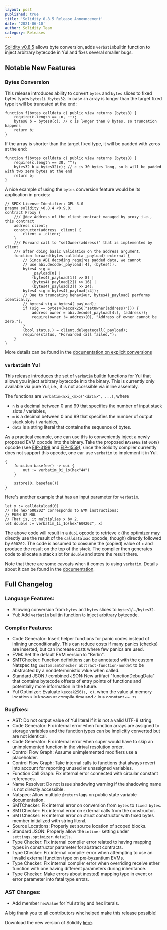 ```yaml
---
layout: post
published: true
title: 'Solidity 0.8.5 Release Announcement'
date: '2021-06-10'
author: Solidity Team
category: Releases
---
```


[Solidity v0.8.5](https://github.com/ethereum/solidity/releases/tag/v0.8.5) allows byte conversion, adds ``verbatim``builtin function to inject arbitrary bytecode in Yul and fixes several smaller bugs.


## Notable New Features
### Bytes Conversion

This release introduces ability to convert `bytes` and `bytes` slices to fixed bytes types `bytes1`/../`bytes32`.
In case an array is longer than the target fixed type it will be truncated at the end:

```solidity
function f(bytes calldata c) public view returns (bytes8) {
	require(c.length == 16, "");
	bytes8 b = bytes8(c); // c is longer than 8 bytes, so truncation happens
	return b;
}
```

If the array is shorter than the target fixed type, it will be padded with zeros at the end:

```solidity
function f(bytes calldata c) public view returns (bytes8) {
	require(c.length == 30, "");
	bytes32 b = bytes32(c); // c is 30 bytes long, so b will be padded with two zero bytes at the end
	return b;
}
```

A nice example of using the `bytes` conversion feature would be its application in proxies:

```solidity
// SPDX-License-Identifier: GPL-3.0
pragma solidity >0.8.4 <0.9.0;
contract Proxy {
	/// @dev Address of the client contract managed by proxy i.e., this contract
	address client;
	constructor(address _client) {
		client = _client;
	}
	/// Forward call to "setOwner(address)" that is implemented by client
	/// after doing basic validation on the address argument.
	function forward(bytes calldata _payload) external {
		// Since ABI decoding requires padded data, we cannot
		// use abi.decode(_payload[:4], (bytes4)).
		bytes4 sig =
			_payload[0] |
			(bytes4(_payload[1]) >> 8) |
			(bytes4(_payload[2]) >> 16) |
			(bytes4(_payload[3]) >> 24);
		bytes4 sig = bytes4(_payload[:4]);
		// Due to truncating behaviour, bytes4(_payload) performs identically.
		// bytes4 sig = bytes4(_payload);
		if (sig == bytes4(keccak256("setOwner(address)"))) {
			address owner = abi.decode(_payload[4:], (address));
			require(owner != address(0), "Address of owner cannot be zero.");
		}
		(bool status,) = client.delegatecall(_payload);
		require(status, "Forwarded call failed.");
	}
}
```

More details can be found in
the [documentation on explicit conversions](https://docs.soliditylang.org/en/v0.8.5/types.html#explicit-conversions)


### ``Verbatim``in Yul

This release introduces the set of `verbatim` builtin functions for Yul that allows you inject
arbitrary bytecode into the binary. This is currently only available via pure Yul, i.e., it is not
accessible via inline assembly.

The functions are `verbatim<n>i_<m>o("<data>", ...)`, where
- `n` is a decimal between 0 and 99 that specifies the number of input stack slots / variables,
- `m` is a decimal between 0 and 99 that specifies the number of output stack slots / variables,
- `data` is a string literal that contains the sequence of bytes.

As a practical example, one can use this to conveniently inject a newly proposed EVM opcode into the
binary. Take the proposed `BASEFEE` (at `0x48`) opcode (see [EIP-3198][1] and [EIP-1559][2]), since
the Solidity compiler currently does not support this opcode, one can use `verbatim` to implement it
in Yul.

```Yul
{
	function basefee() -> out {
		out := verbatim_0i_1o(hex"48")
	}

	sstore(0, basefee())
}
```

Here's another example that has an input parameter for `verbatim`.

```Yul
let x := calldataload(0)
// The hex"600202" corresponds to EVM instructions:
// PUSH 02 MUL
// That is, it multiplies x by 2.
let double := verbatim_1i_1o(hex"600202", x)
```

The above code will result in a `dup1` opcode to retrieve `x` (the optimizer may directly use the
result of the `calldataload` opcode, though) directly followed by `600202`. The code is assumed to
consume the (copied) value of `x` and produce the result on the top of the stack. The compiler then
generates code to allocate a stack slot for `double` and store the result there.

Note that there are some caveats when it comes to using `verbatim`. Details about it can be found in
the [documentation](https://docs.soliditylang.org/en/v0.8.5/yul.html#verbatim).


## Full Changelog

### Language Features:
 * Allowing conversion from ``bytes`` and ``bytes`` slices to ``bytes1``/.../``bytes32``.
 * Yul: Add ``verbatim`` builtin function to inject arbitrary bytecode.

### Compiler Features:
 * Code Generator: Insert helper functions for panic codes instead of inlining unconditionally. This can reduce costs if many panics (checks) are inserted, but can increase costs where few panics are used.
 * EVM: Set the default EVM version to "Berlin".
 * SMTChecker: Function definitions can be annotated with the custom Natspec tag ``custom:smtchecker abstract-function-nondet`` to be abstracted by a nondeterministic value when called.
 * Standard JSON / combined JSON: New artifact "functionDebugData" that contains bytecode offsets of entry points of functions and potentially more information in the future.
 * Yul Optimizer: Evaluate ``keccak256(a, c)``, when the value at memory location ``a`` is known at compile time and ``c`` is a constant ``<= 32``.

### Bugfixes:
 * AST: Do not output value of Yul literal if it is not a valid UTF-8 string.
 * Code Generator: Fix internal error when function arrays are assigned to storage variables and the function types can be implicitly converted but are not identical.
 * Code Generator: Fix internal error when super would have to skip an unimplemented function in the virtual resolution order.
 * Control Flow Graph: Assume unimplemented modifiers use a placeholder.
 * Control Flow Graph: Take internal calls to functions that always revert into account for reporting unused or unassigned variables.
 * Function Call Graph: Fix internal error connected with circular constant references.
 * Name Resolver: Do not issue shadowing warning if the shadowing name is not directly accessible.
 * Natspec: Allow multiple ``@return`` tags on public state variable documentation.
 * SMTChecker: Fix internal error on conversion from ``bytes`` to ``fixed bytes``.
 * SMTChecker: Fix internal error on external calls from the constructor.
 * SMTChecker: Fix internal error on struct constructor with fixed bytes member initialized with string literal.
 * Source Locations: Properly set source location of scoped blocks.
 * Standard JSON: Properly allow the ``inliner`` setting under ``settings.optimizer.details``.
 * Type Checker: Fix internal compiler error related to having mapping types in constructor parameter for abstract contracts.
 * Type Checker: Fix internal compiler error when attempting to use an invalid external function type on pre-byzantium EVMs.
 * Type Checker: Fix internal compiler error when overriding receive ether function with one having different parameters during inheritance.
 * Type Checker: Make errors about (nested) mapping type in event or error parameter into fatal type errors.

### AST Changes:
 * Add member `hexValue` for Yul string and hex literals.

A big thank you to all contributors who helped make this release possible!

Download the new version of Solidity [here](https://github.com/ethereum/solidity/releases/tag/v0.8.5).

[1]: https://eips.ethereum.org/EIPS/eip-3198
[2]: https://eips.ethereum.org/EIPS/eip-1559
